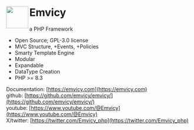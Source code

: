 # <img src="https://emvicy.com/myMVC.png" width="60" align="left"> Emvicy

a PHP Framework

- Open Source; GPL-3.0 license
- MVC Structure, +Events, +Policies
- Smarty Template Engine
- Modular
- Expandable
- DataType Creation
- PHP >= 8.3

Documentation:  [https://emvicy.com](https://emvicy.com)    
github:  [https://github.com/emvicy/emvicy/](https://github.com/emvicy/emvicy/)  
youtube: [https://www.youtube.com/@Emvicy](https://www.youtube.com/@Emvicy)    
X/twitter: [https://twitter.com/Emvicy_php](https://twitter.com/Emvicy_php)    
